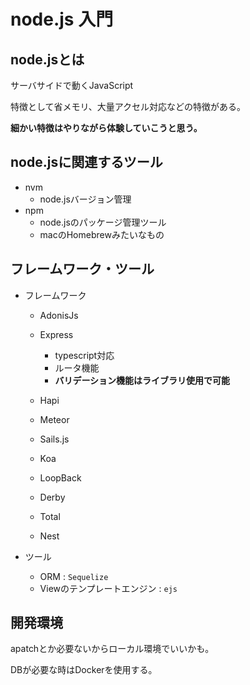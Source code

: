 # node.js 入門

## node.jsとは

サーバサイドで動くJavaScript

特徴として省メモリ、大量アクセル対応などの特徴がある。

**細かい特徴はやりながら体験していこうと思う。**

## node.jsに関連するツール

- nvm
  - node.jsバージョン管理
- npm
  - node.jsのパッケージ管理ツール
  - macのHomebrewみたいなもの

## フレームワーク・ツール

- フレームワーク

  - AdonisJs

  - Express
    - typescript対応
    - ルータ機能
    - **バリデーション機能はライブラリ使用で可能**
  - Hapi
  - Meteor
  - Sails.js
  - Koa
  - LoopBack
  - Derby
  - Total
  - Nest

- ツール

  - ORM : `Sequelize`
  - Viewのテンプレートエンジン : `ejs`

## 開発環境

apatchとか必要ないからローカル環境でいいかも。

DBが必要な時はDockerを使用する。



